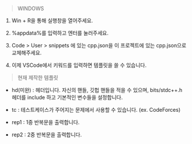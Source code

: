 > WINDOWS

1. Win + R을 통해 실행창을 열어주세요.

2. %appdata%를 입력하고 엔터를 눌러주세요.

3. Code > User > snippets 에 있는 cpp.json을 이 프로젝트에 있는 cpp.json으로 교체해주세요.

4. 이제 VSCode에서 키워드를 입력하면 템플릿을 쓸 수 있습니다.


> 현재 제작한 템플릿

- hd(미완) : 헤더입니다. 자신의 핸들, 깃헙 핸들을 적을 수 있으며, bits/stdc++.h 헤더를 include 하고 기본적인 변수들을 설정합니다.

- tc : 테스트케이스가 주어지는 문제에서 사용할 수 있습니다. (ex. CodeForces)

- rep1 : 1중 반복문을 출력합니다.

- rep2 : 2중 반복문을 출력합니다.
